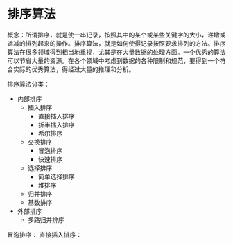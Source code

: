 # 排序算法

概念：所谓排序，就是使一串记录，按照其中的某个或某些关键字的大小，递增或递减的排列起来的操作。排序算法，就是如何使得记录按照要求排列的方法。排序算法在很多领域得到相当地重视，尤其是在大量数据的处理方面。一个优秀的算法可以节省大量的资源。在各个领域中考虑到数据的各种限制和规范，要得到一个符合实际的优秀算法，得经过大量的推理和分析。

排序算法分类：

- 内部排序
    - 插入排序
        - 直接插入排序
        - 折半插入排序
        - 希尔排序
    - 交换排序
        - 冒泡排序
        - 快速排序
    - 选择排序
        - 简单选择排序
        - 堆排序
    - 归并排序
    - 基数排序
- 外部排序
    - 多路归并排序
    
冒泡排序：
直接插入排序：

    
